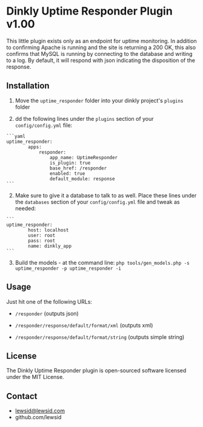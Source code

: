 Dinkly Uptime Responder Plugin v1.00
====================================

This little plugin exists only as an endpoint for uptime monitoring. In addition to confirming Apache is running
and the site is returning a 200 OK, this also confirms that MySQL is running by connecting to the database and 
writing to a log. By default, it will respond with json indicating the disposition of the response.


Installation
------------

  1. Move the `uptime_responder` folder into your dinkly project's `plugins` folder

  2. dd the following lines under the `plugins` section of your `config/config.yml` file:

    ```yaml
    uptime_responder:
            apps:
                responder:
                    app_name: UptimeResponder
                    is_plugin: true
                    base_href: /responder
                    enabled: true
                    default_module: response
    ```

  2. Make sure to give it a database to talk to as well. Place these lines under the `databases` section of your `config/config.yml` file and tweak as needed:

    ```
    uptime_responder:
            host: localhost
            user: root
            pass: root
            name: dinkly_app
    ```

  3. Build the models - at the command line: `php tools/gen_models.php -s uptime_responder -p uptime_responder -i`


Usage
-----

Just hit one of the following URLs:

  - `/responder` (outputs json)
  
  - `/responder/response/default/format/xml` (outputs xml)

  - `/responder/response/default/format/string` (outputs simple string)


License
-------

The Dinkly Uptime Responder plugin is open-sourced software licensed under the MIT License.


Contact
-------

  - lewsid@lewsid.com
  - github.com/lewsid
